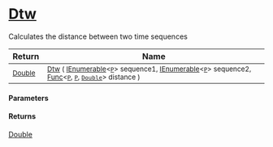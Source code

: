 # [Dtw](./DtwPy-100664206.md)

Calculates the distance between two time sequences

| Return | Name | 
| --- | --- | 
| <sub>[Double](https://docs.microsoft.com/en-us/dotnet/api/System.Double)</sub>| <sub>[Dtw](./DtwPy-100664206.md) ( [IEnumerable](https://docs.microsoft.com/en-us/dotnet/api/System.Collections.Ienumerable)\<[`P`](./DtwPy-100664206.md)> sequence1, [IEnumerable](https://docs.microsoft.com/en-us/dotnet/api/System.Collections.Ienumerable)\<[`P`](./DtwPy-100664206.md)> sequence2, [Func](https://docs.microsoft.com/en-us/dotnet/api/System.Func-3)\<[`P`](./DtwPy-100664206.md), [`P`](./DtwPy-100664206.md), [`Double`](https://docs.microsoft.com/en-us/dotnet/api/System.Double)> distance )</sub>| <br>


#### Parameters

#### Returns
[Double](https://docs.microsoft.com/en-us/dotnet/api/System.Double)